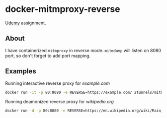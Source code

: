 # docker-mitmproxy-reverse

[Udemy](https://www.udemy.com/learn-docker/) assignment.

## About

I have containerized `mitmproxy` in reverse mode. `mitmdump` will listen on 8080 port, so don't forget to add port mapping.

## Examples

Running interactive reverse proxy for _example.com_

```bash
docker run -it -p 80:8080 -e REVERSE=https://example.com/ 2tunnels/mitmproxy-reverse
```

Running deamonized reverse proxy for _wikipedia.org_

```bash
docker run -d -p 80:8080 -e REVERSE=https://en.wikipedia.org/wiki/Main_Page 2tunnels/mitmproxy-reverse
```
